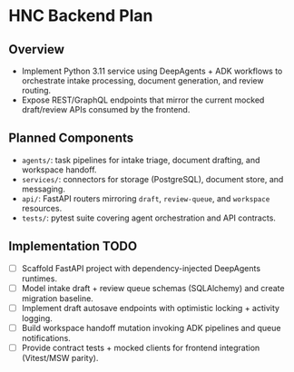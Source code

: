 # HNC Backend Plan

## Overview
- Implement Python 3.11 service using DeepAgents + ADK workflows to orchestrate intake processing, document generation, and review routing.
- Expose REST/GraphQL endpoints that mirror the current mocked draft/review APIs consumed by the frontend.

## Planned Components
- `agents/`: task pipelines for intake triage, document drafting, and workspace handoff.
- `services/`: connectors for storage (PostgreSQL), document store, and messaging.
- `api/`: FastAPI routers mirroring `draft`, `review-queue`, and `workspace` resources.
- `tests/`: pytest suite covering agent orchestration and API contracts.

## Implementation TODO
- [ ] Scaffold FastAPI project with dependency-injected DeepAgents runtimes.
- [ ] Model intake draft + review queue schemas (SQLAlchemy) and create migration baseline.
- [ ] Implement draft autosave endpoints with optimistic locking + activity logging.
- [ ] Build workspace handoff mutation invoking ADK pipelines and queue notifications.
- [ ] Provide contract tests + mocked clients for frontend integration (Vitest/MSW parity).
